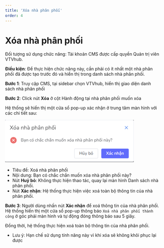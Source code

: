 ```yaml
---
title: 'Xóa nhà phân phối'
order: 4
---
```




# Xóa nhà phân phối

Đối tượng sử dụng chức năng: Tài khoản CMS được cấp quyền Quản trị viên VTVhub.

**Điều kiện**: Để thực hiện chức năng này, cần phải có ít nhất một nhà phân phối đã được tạo trước đó và hiển thị trong danh sách nhà phân phối.

**Bước 1**:  Truy cập CMS, tại sidebar chọn VTVhub, hiển thị giao diện danh sách nhà phân phối

**Bước 2**: Click nút **Xóa** ở cột Hành động tại nhà phân phối muốn xóa

Hệ thống sẽ hiển thị một cửa sổ pop-up xác nhận ở trung tâm màn hình với các chi tiết sau:

![Xóa nhà phân phối](../images/delete-distributor.png)


- Tiêu đề: Xoá nhà phân phối
- Nội dung: Bạn có chắc chắn muốn xóa nhà phân phối này?
- Nút **Huỷ bỏ**: Không thực hiện thao tác, quay lại màn hình Danh sách nhà phân phối.
- Nút **Xác nhận**: Hệ thống thực hiện việc xoá toàn bộ thông tin của nhà phân phối.

**Bước 3**: Người dùng nhấn nút **Xác nhận** để xoá thông tin của nhà phân phối. Hệ thống hiển thị một cửa sổ pop-up thông báo ``Xoá nhà phân phối thành công`` ở góc phải màn hình và tự động đóng thông báo sau 5 giây.

Đồng thời, hệ thống thực hiện xoá toàn bộ thông tin của nhà phân phối.

- Lưu ý: Hạn chế sử dụng tính năng này vì khi xóa sẽ không khôi phục lại được
